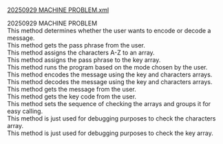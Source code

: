 [20250929 MACHINE PROBLEM.xml](https://github.com/user-attachments/files/22624013/20250929.MACHINE.PROBLEM.xml)
<?xml version="1.0"?>
<doc>
    <assembly>
        <name>20250929 MACHINE PROBLEM</name>
    </assembly>
    <members>
        <member name="M:_20250929_MACHINE_PROBLEM.Program.DetermineMode">
            <summary>
            This method determines whether the user wants to encode or decode a message.
            </summary>
            <returns></returns>
        </member>
        <member name="M:_20250929_MACHINE_PROBLEM.Program.GetPassPhrase">
            <summary>
            This method gets the pass phrase from the user.
            </summary>
            <returns></returns>
        </member>
        <member name="M:_20250929_MACHINE_PROBLEM.Program.AssignChars">
            <summary>
            This method assigns the characters A-Z to an array.
            </summary>
            <returns></returns>
        </member>
        <member name="M:_20250929_MACHINE_PROBLEM.Program.AssignPassPhrase(System.String,System.Char[])">
            <summary>
            This method assigns the pass phrase to the key array.
            </summary>
            <param name="passPhrase"></param>
            <param name="characters"></param>
            <returns></returns>
        </member>
        <member name="M:_20250929_MACHINE_PROBLEM.Program.RunProgram(System.String,System.Char[],System.Char[])">
            <summary>
            This method runs the program based on the mode chosen by the user.
            </summary>
            <param name="mode"></param>
            <param name="key"></param>
            <param name="characters"></param>
        </member>
        <member name="M:_20250929_MACHINE_PROBLEM.Program.Encode(System.Char[],System.Char[])">
            <summary>
            This method encodes the message using the key and characters arrays.
            </summary>
            <param name="key"></param>
            <param name="characters"></param>
        </member>
        <member name="M:_20250929_MACHINE_PROBLEM.Program.Decode(System.Char[],System.Char[])">
            <summary>
            This method decodes the message using the key and characters arrays.
            </summary>
            <param name="key"></param>
            <param name="characters"></param>
        </member>
        <member name="M:_20250929_MACHINE_PROBLEM.Program.GetMessage">
            <summary>
            This method gets the message from the user.
            </summary>
            <returns></returns>
        </member>
        <member name="M:_20250929_MACHINE_PROBLEM.Program.GetKey">
            <summary>
            This method gets the key code from the user.
            </summary>
            <returns></returns>
        </member>
        <member name="M:_20250929_MACHINE_PROBLEM.Program.CheckAllArrays(System.Char[],System.Char[])">
            <summary>
            This method sets the sequence of checking the arrays and groups it for easy calling.
            </summary>
            <param name="characters"></param>
            <param name="key"></param>
        </member>
        <member name="M:_20250929_MACHINE_PROBLEM.Program.CheckCharacters(System.Char[])">
            <summary>
            This method is just used for debugging purposes to check the characters array.
            </summary>
            <param name="characters"></param>
        </member>
        <member name="M:_20250929_MACHINE_PROBLEM.Program.CheckKey(System.Char[])">
            <summary>
            This method is just used for debugging purposes to check the key array.
            </summary>
            <param name="key"></param>
        </member>
    </members>
</doc>
